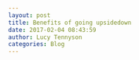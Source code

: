 ```yaml
---
layout: post
title: Benefits of going upsidedown
date: 2017-02-04 08:43:59
author: Lucy Tennyson
categories: Blog
---
```

